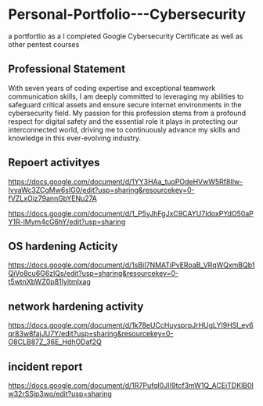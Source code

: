 # Personal-Portfolio---Cybersecurity
a portfortlio as a I completed Google Cybersecurity Certificate as well as  other pentest courses

## Professional Statement 
With seven years of coding expertise and exceptional teamwork communication skills, I am deeply committed to leveraging my abilities to safeguard critical assets and ensure secure internet environments in the cybersecurity field. My passion for this profession stems from a profound respect for digital safety and the essential role it plays in protecting our interconnected world, driving me to continuously advance my skills and knowledge in this ever-evolving industry.



## Repoert activityes 
https://docs.google.com/document/d/1YY3HAa_tuoPOdeHVwW5Rf8IIw-IvyaWc3ZCgMw6sIG0/edit?usp=sharing&resourcekey=0-fVZLxOiz79annGbYENu27A

https://docs.google.com/document/d/1_P5yJhFgJxC9CAYU7IdoxPYdO50aPY1R-lMym4cG6hY/edit?usp=sharing

## OS hardening Acticity 
https://docs.google.com/document/d/1sBiI7NMATiPvERoaB_VRqWQxmBQb1QiVo8cu6G6zIQs/edit?usp=sharing&resourcekey=0-t5wtnXbWZ0p81Iyitmlxag

## network hardening activity 
https://docs.google.com/document/d/1k78eUCcHuysprpJrHUgLYl9HSl_ey6qr83w8fajJU7Y/edit?usp=sharing&resourcekey=0-O8CLB87Z_36E_HdhODaf2Q

## incident report 
https://docs.google.com/document/d/1R7PufqI0JII9tcf3mW1Q_ACEiTDKlB0Iw32rSSjp3wo/edit?usp=sharing

